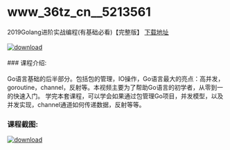 # www_36tz_cn__5213561
2019Golang进阶实战编程(有基础必看)【完整版】
[下载地址](http://www.36tz.cn/article/5213561 "下载地址")
<br/></br>[![download](http://36tz.cn/muke_img/2020_06_1-3.png "下载地址")](http://www.36tz.cn/article/5213561 "下载地址")
<br/></br>### 课程介绍:<br/></br>Go语言基础的后半部分。包括包的管理，IO操作，Go语言最大的亮点：高并发，goroutine，channel，反射等。本视频主要为了帮助Go语言的初学者，从零到一的快速入门。
学完本套课程，可以学会如果通过包管理Go项目，并发模型，以及并发实现，channel通道如何传递数据，反射等等。

### 课程截图:
[![download](http://36tz.cn/muke_img/2020_06_2-3.png "下载地址")](http://www.36tz.cn/article/5213561 "下载地址")

